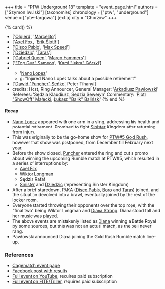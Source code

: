 +++
title = "PTW Underground 18"
template = "event_page.html"
authors = ["Szymon Iwulski"]
[taxonomies]
chronology = ["ptw", "underground"]
venue = ["ptw-targowa"]
[extra]
city = "Chorzów"
+++

{% card() %}
- ['[Olgierd](@/w/olgierd.md)', '[Marcelito](@/w/marcelito.md)']
- ['[Axel Fox](@/w/axel-fox.md)', '[Erik Šlotíř](@/w/erik-slotir.md)']
- ['[Disco Pablo](@/w/disco-pablo.md)', '[Max Speed](@/w/max-speed.md)']
- ['[Dziedzic](@/w/dziedzic.md)', '[Taras](@/w/taras.md)']
- ['[Gabriel Queen](@/w/gabriel-queen.md)', '[Marco Hammers](@/w/marco-hammers.md)']
- ['["Top Gun" Samson](@/w/samson.md)', '[Karol "Iskra" Górski](@/w/iskra.md)']
- - '[Nano Lopez](@/w/nano-lopez.md)'
  - g: "Injured Nano Lopez talks about a possible retirement"
- ['[Dawid "Puncher" Seńko](@/w/puncher.md)', Peter Tihanyi]
- credits:
    Host, Ring Announcer, General Manager: '[Arkadiusz Pawłowski](@/w/pan-pawlowski.md)'
    Referees: '[Sędzia Klaudiusz](@/w/sedzia-klaudiusz.md), [Sędzia Seweryn](@/w/sedzia-seweryn.md)'
    Commentary: '[Piotr "ShowOff" Małecki](@/w/piotr-malecki.md), [Łukasz "Balik" Baliński](@/w/lukasz-balinski.md)'
{% end %}

#### Recap

* [Nano Lopez](@/w/nano-lopez.md) appeared with one arm in a sling, addressing his health and potential retirement. Promised to fight [Sinister](@/w/sinister.md) Kingdom after returning from injury.
* This was originally to be the go-home show for [PTW#5 Gold Rush](@/e/ptw/2024-02-03-ptw-5-gold-rush.md), however that show was postponed, from December till February next year.
* Before the show closed, [Puncher](@/w/puncher.md) entered the ring and cut a promo about winning the upcoming Rumble match at PTW#5, which resulted in a series of interruptions by:
  * [Axel Fox](@/w/axel-fox.md)
  * [Wiktor Longman](@/w/wiktor-longman.md)
  * Sędzia Rafał
  * [Sinister](@/w/sinister.md) and [Dziedzic](@/w/dziedzic.md) (representing Sinister Kingdom)
* After a brief staredown, PAKA ([Disco Pablo](@/w/disco-pablo.md), [Boro](@/w/boro.md) and [Taras](@/w/taras.md)) joined, and the situation devolved into a brawl, eventually joined by the rest of the locker room.
* Everyone started throwing their opponents over the top rope, with the "final two" being Wiktor Longman and [Diana Strong](@/w/diana-strong.md). Diana stood tall and her music was played.
* The above events are mistakenly listed as [Diana](@/w/diana-strong.md) winning a Battle Royal by some sources, but this was not an actual match, as the bell never rang.
* Pawłowski announced Diana joining the Gold Rush Rumble match line-up.

### References

* [Cagematch event page](https://www.cagematch.net/?id=1&nr=365972)
* [Facebook post with results](https://www.facebook.com/PrimeTimeWrestlingPL/posts/pfbid0EVFXQZGnWGxD3T8mMSzGaqaXFneVnpWuTC1JkeDY7Hk7nSGcg3ohVGR2A1csDPHfl)
* [Full event on YouTube](https://www.youtube.com/watch?v=7DCe7kcCKJQ), requires paid subscription
* [Full event on FITE/Triller](https://www.trillertv.com/watch/ptw-underground-18/2pdq4//), requires paid subscription
